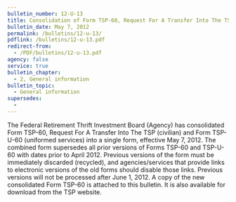 ```yaml
---
bulletin_number: 12-U-13
title: Consolidation of Form TSP-60, Request For A Transfer Into The TSP (Civilian) and Form TSP-U-60 (Uniformed Services), and New Combined Form TSP-60-R, Request For A Roth Transfer Into The TSP
bulletin_date: May 7, 2012
permalink: /bulletins/12-u-13/
pdflink: /bulletins/12-u-13.pdf
redirect-from:
  - /PDF/bulletins/12-u-13.pdf
agency: false
service: true
bulletin_chapter:
  - 2, General information
bulletin_topic:
  - General information
supersedes:
  -
---
```


The Federal Retirement Thrift Investment Board (Agency) has consolidated Form TSP-60,
Request For A Transfer Into The TSP (civilian) and Form TSP-U-60 (uniformed services)
into a single form, effective May 7, 2012. The combined form supersedes all prior versions
of Forms TSP-60 and TSP-U-60 with dates prior to April 2012. Previous versions of the form
must be immediately discarded (recycled), and agencies/services that provide links to electronic versions of the old forms should disable those links. Previous versions will not be
processed after June 1, 2012. A copy of the new consolidated Form TSP-60 is attached to
this bulletin. It is also available for download from the TSP website.
